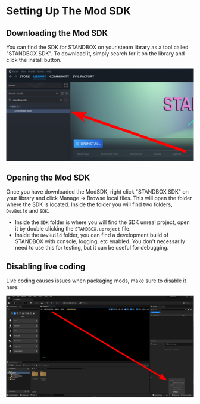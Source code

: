 # Setting Up The Mod SDK

## Downloading the Mod SDK

You can find the SDK for STANDBOX on your steam library as a tool called "STANDBOX SDK". To download it, simply search for it on the library and click the install button.

![](../images/SteamLibrarySDK.png)


## Opening the Mod SDK

Once you have downloaded the ModSDK, right click "STANDBOX SDK" on your library and click Manage -> Browse local files. This will open the folder where the SDK is located. Inside the folder you will find two folders, `DevBuild` and `SDK`. 

- Inside the `SDK` folder is where you will find the SDK unreal project, open it by double clicking the `STANDBOX.uproject` file.
- Inside the `DevBuild` folder, you can find a development build of STANDBOX with console, logging, etc enabled. You don't necessarily need to use this for testing, but it can be useful for debugging.

## Disabling live coding

Live coding causes issues when packaging mods, make sure to disable it here:

![](../images/DisableLiveCoding.png)